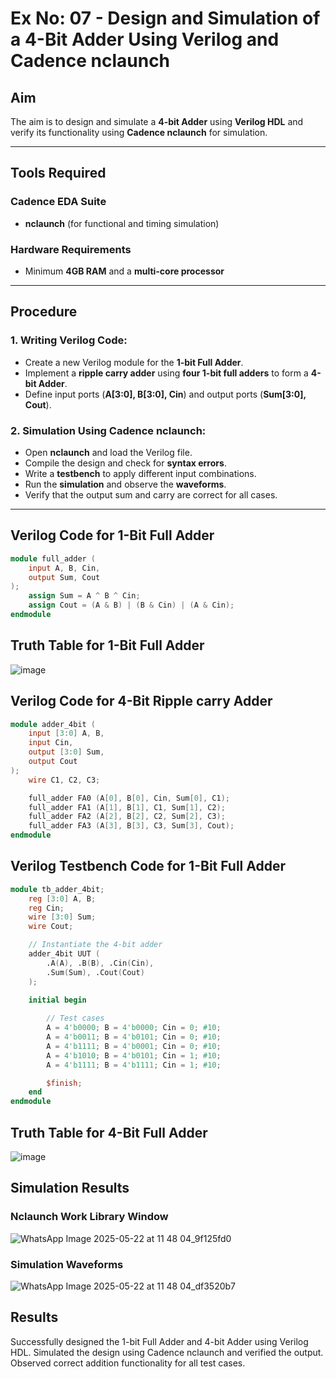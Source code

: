 # Ex No: 07 - Design and Simulation of a 4-Bit Adder Using Verilog and Cadence nclaunch

## Aim
The aim is to design and simulate a **4-bit Adder** using **Verilog HDL** and verify its functionality using **Cadence nclaunch** for simulation.

---

## Tools Required
### Cadence EDA Suite
- **nclaunch** (for functional and timing simulation)

### Hardware Requirements
- Minimum **4GB RAM** and a **multi-core processor**

---

## Procedure

### 1. Writing Verilog Code:
- Create a new Verilog module for the **1-bit Full Adder**.
- Implement a **ripple carry adder** using **four 1-bit full adders** to form a **4-bit Adder**.
- Define input ports (**A[3:0], B[3:0], Cin**) and output ports (**Sum[3:0], Cout**).

### 2. Simulation Using Cadence nclaunch:
- Open **nclaunch** and load the Verilog file.
- Compile the design and check for **syntax errors**.
- Write a **testbench** to apply different input combinations.
- Run the **simulation** and observe the **waveforms**.
- Verify that the output sum and carry are correct for all cases.

---

## Verilog Code for 1-Bit Full Adder
```verilog
module full_adder (
    input A, B, Cin,
    output Sum, Cout
);
    assign Sum = A ^ B ^ Cin;
    assign Cout = (A & B) | (B & Cin) | (A & Cin);
endmodule
```

## Truth Table for 1-Bit Full Adder

![image](https://github.com/user-attachments/assets/0ea58111-49fb-49a4-ad6a-ee36cbf4e479)

## Verilog Code for 4-Bit Ripple carry Adder
```verilog
module adder_4bit (
    input [3:0] A, B,
    input Cin,
    output [3:0] Sum,
    output Cout
);
    wire C1, C2, C3;

    full_adder FA0 (A[0], B[0], Cin, Sum[0], C1);
    full_adder FA1 (A[1], B[1], C1, Sum[1], C2);
    full_adder FA2 (A[2], B[2], C2, Sum[2], C3);
    full_adder FA3 (A[3], B[3], C3, Sum[3], Cout);
endmodule
```
## Verilog Testbench Code for 1-Bit Full Adder
```verilog
module tb_adder_4bit;
    reg [3:0] A, B;
    reg Cin;
    wire [3:0] Sum;
    wire Cout;

    // Instantiate the 4-bit adder
    adder_4bit UUT (
        .A(A), .B(B), .Cin(Cin),
        .Sum(Sum), .Cout(Cout)
    );

    initial begin
               
        // Test cases
        A = 4'b0000; B = 4'b0000; Cin = 0; #10;
        A = 4'b0011; B = 4'b0101; Cin = 0; #10;
        A = 4'b1111; B = 4'b0001; Cin = 0; #10;
        A = 4'b1010; B = 4'b0101; Cin = 1; #10;
        A = 4'b1111; B = 4'b1111; Cin = 1; #10;

        $finish;
    end
endmodule

```

## Truth Table for 4-Bit Full Adder

![image](https://github.com/user-attachments/assets/567af4cf-875d-448b-b616-40e450d5bbde)


## Simulation Results

### Nclaunch Work Library Window

![WhatsApp Image 2025-05-22 at 11 48 04_9f125fd0](https://github.com/user-attachments/assets/9d765364-e398-4470-98b4-d89bd5e0944a)


### Simulation Waveforms
![WhatsApp Image 2025-05-22 at 11 48 04_df3520b7](https://github.com/user-attachments/assets/8164c9aa-6d88-4e99-8f90-7697929b7160)




## Results
Successfully designed the 1-bit Full Adder and 4-bit Adder using Verilog HDL.
Simulated the design using Cadence nclaunch and verified the output.
Observed correct addition functionality for all test cases.


